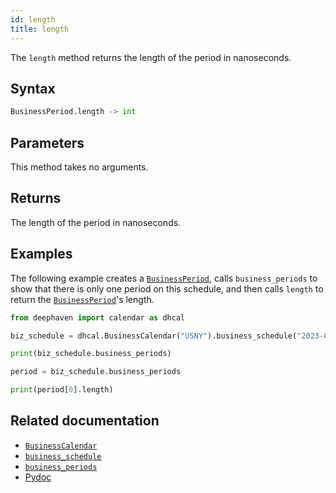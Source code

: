 ```yaml
---
id: length
title: length
---
```


The `length` method returns the length of the period in nanoseconds.

## Syntax

```python syntax
BusinessPeriod.length -> int
```

## Parameters

This method takes no arguments.

## Returns

The length of the period in nanoseconds.

## Examples

The following example creates a [`BusinessPeriod`](../business-schedule/business-periods.md), calls `business_periods` to show that there is only one period on this schedule, and then calls `length` to return the [`BusinessPeriod`](../business-schedule/business-periods.md)'s length.

```python skip-test
from deephaven import calendar as dhcal

biz_schedule = dhcal.BusinessCalendar("USNY").business_schedule("2023-05-03")

print(biz_schedule.business_periods)

period = biz_schedule.business_periods

print(period[0].length)
```

## Related documentation

- [`BusinessCalendar`](../business-calendar/BusinessCalendar.md)
- [`business_schedule`](../business-calendar/business-schedule.md)
- [`business_periods`](../business-schedule/business-periods.md)
- [Pydoc](https://deephaven.io/core/pydoc/code/deephaven.calendar.html#deephaven.calendar.BusinessPeriod.length)
